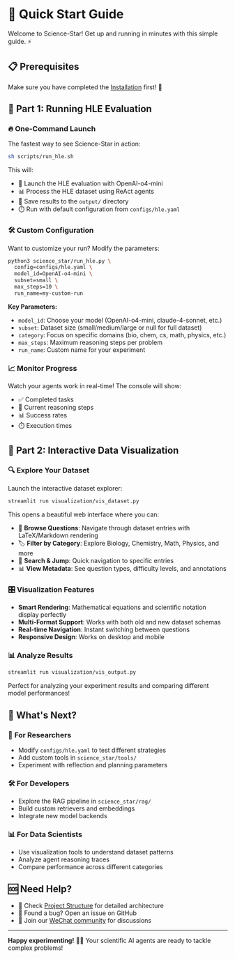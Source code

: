 # 🚀 Quick Start Guide

Welcome to Science-Star! Get up and running in minutes with this simple guide. ⚡

## 📋 Prerequisites

Make sure you have completed the [Installation](installation.md) first! 🔧

## 🎯 Part 1: Running HLE Evaluation

### 🔥 One-Command Launch
The fastest way to see Science-Star in action:

```bash
sh scripts/run_hle.sh
```

This will:
- 🤖 Launch the HLE evaluation with OpenAI-o4-mini
- 📊 Process the HLE dataset using ReAct agents
- 💾 Save results to the `output/` directory
- ⏱️ Run with default configuration from `configs/hle.yaml`

### 🛠️ Custom Configuration
Want to customize your run? Modify the parameters:

```bash
python3 science_star/run_hle.py \
  config=configs/hle.yaml \
  model_id=OpenAI-o4-mini \
  subset=small \
  max_steps=10 \
  run_name=my-custom-run
```

**Key Parameters:**
- `model_id`: Choose your model (OpenAI-o4-mini, claude-4-sonnet, etc.)
- `subset`: Dataset size (small/medium/large or null for full dataset)
- `category`: Focus on specific domains (bio, chem, cs, math, physics, etc.)
- `max_steps`: Maximum reasoning steps per problem
- `run_name`: Custom name for your experiment

### 📈 Monitor Progress
Watch your agents work in real-time! The console will show:
- ✅ Completed tasks
- 🔄 Current reasoning steps  
- 📊 Success rates
- ⏱️ Execution times

## 🎨 Part 2: Interactive Data Visualization

### 🔍 Explore Your Dataset
Launch the interactive dataset explorer:

```bash
streamlit run visualization/vis_dataset.py
```

This opens a beautiful web interface where you can:
- 📖 **Browse Questions**: Navigate through dataset entries with LaTeX/Markdown rendering
- 🏷️ **Filter by Category**: Explore Biology, Chemistry, Math, Physics, and more
- 🔎 **Search & Jump**: Quick navigation to specific entries
- 📊 **View Metadata**: See question types, difficulty levels, and annotations

### 🎛️ Visualization Features
- **Smart Rendering**: Mathematical equations and scientific notation display perfectly
- **Multi-Format Support**: Works with both old and new dataset schemas
- **Real-time Navigation**: Instant switching between questions
- **Responsive Design**: Works on desktop and mobile

### 📊 Analyze Results
```bash
streamlit run visualization/vis_output.py
```

Perfect for analyzing your experiment results and comparing different model performances!

## 🎉 What's Next?

### 🔬 **For Researchers**
- Modify `configs/hle.yaml` to test different strategies
- Add custom tools in `science_star/tools/`
- Experiment with reflection and planning parameters

### 🛠️ **For Developers** 
- Explore the RAG pipeline in `science_star/rag/`
- Build custom retrievers and embeddings
- Integrate new model backends

### 📊 **For Data Scientists**
- Use visualization tools to understand dataset patterns
- Analyze agent reasoning traces
- Compare performance across different categories

## 🆘 Need Help?

- 📖 Check [Project Structure](project_structure.md) for detailed architecture
- 🐛 Found a bug? Open an issue on GitHub
- 💬 Join our [WeChat community](../assets/wechat.jpeg) for discussions

---

**Happy experimenting!** 🚀✨ Your scientific AI agents are ready to tackle complex problems!